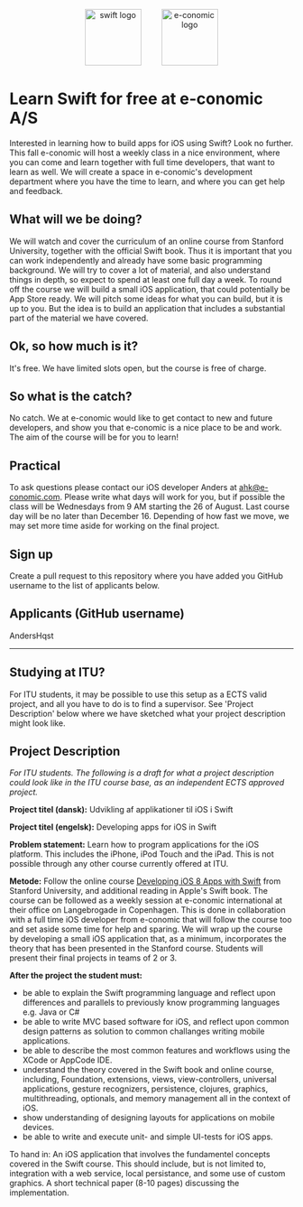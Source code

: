 <!-- ![Swift logo]() -->
<p align="center">
<img width="100" height="100" src="http://eclipsesource.com/blogs/wp-content/uploads/2014/06/Apple_Swift_Logo.png" alt="swift logo">
&nbsp;
&nbsp;
&nbsp;
&nbsp;
<img width="100" height="100" src="http://ordrestyring.dk/wp-content/uploads/2015/05/e-conomic_ny.jpg" alt="e-conomic logo">
</p>

# Learn Swift for free at e-conomic A/S

Interested in learning how to build apps for iOS using Swift?  Look no further. This fall e-conomic will host a weekly class in a nice environment, where you can come and learn together with full time developers, that want to learn as well. We will create a space in e-conomic's development department where you have the time to learn, and where you can get help and feedback.

## What will we be doing? 
We will watch and cover the curriculum of an online course from Stanford University, together with the official Swift book. Thus it is important that you can work independently and already have some basic programming background. We will try to cover a lot of material, and also understand things in depth, so expect to spend at least one full day a week. To round off the course we will build a small iOS application, that could potentially be App Store ready. We will pitch some ideas for what you can build, but it is up to you. But the idea is to build an application that includes a substantial part of the material we have covered.

## Ok, so how much is it?
It's free. We have limited slots open, but the course is free of charge. 

## So what is the catch?
No catch. We at e-conomic would like to get contact to new and future developers, and show you that e-conomic is a nice place to be and work. The aim of the course will be for you to learn!

## Practical
To ask questions please contact our iOS developer Anders at ahk@e-conomic.com. Please write what days will work for you, but if possible the class will be Wednesdays from 9 AM starting the 26 of August. Last course day will be no later than December 16. Depending of how fast we move, we may set more time aside for working on the final project.

## Sign up
Create a pull request to this repository where you have added you GitHub username to the list of applicants below.

## Applicants (GitHub username)
AndersHqst

---

## Studying at ITU?
For ITU students, it may be possible to use this setup as a ECTS valid project, and all you have to do is to find a supervisor. See 'Project Description' below where we have sketched what your project description might look like.

## Project Description

<i>For ITU students. The following is a draft for what a project description could look like in the ITU course base, as an independent ECTS approved project.</i>

<b>Project titel (dansk):</b>   Udvikling af applikationer til iOS i Swift

<b>Project titel (engelsk):</b> Developing apps for iOS in Swift

<b>Problem statement:</b> Learn how to program applications for the iOS platform. This includes the iPhone, iPod Touch and the iPad. This is not possible through any other course currently offered at ITU.

<b>Metode:</b> Follow the online course [Developing iOS 8 Apps with Swift](https://itunes.apple.com/us/course/developing-ios-8-apps-swift/id961180099) from Stanford University, and additional reading in Apple's Swift book. The course can be followed as a weekly session at e-conomic international at their office on Langebrogade in Copenhagen. This is done in collaboration with a full time iOS developer from e-conomic that will follow the course too and set aside some time for help and sparing. We will wrap up the course by developing a small iOS application that, as a minimum, incorporates the theory that has been presented in the Stanford course. Students will present their final projects in teams of 2 or 3.

<b>After the project the student must:</b>

* be able to explain the Swift programming language and reflect upon differences and parallels to previously know programming languages e.g. Java or C#
* be able to write MVC based software for iOS, and reflect upon common design patterns as solution to common challanges writing mobile applications.
* be able to describe the most common features and workflows using the XCode or AppCode IDE.
* understand the theory covered in the Swift book and online course, including, Foundation, extensions, views, view-controllers, universal applications, gesture recognizers, persistence, clojures, graphics, multithreading, optionals, and memory management all in the context of iOS.
* show understanding of designing layouts for applications on mobile devices.
* be able to write and execute unit- and simple UI-tests for iOS apps.

To hand in: An iOS application that involves the fundamentel concepts covered in the Swift course. This should include, but is not limited to, integration with a web service, local persistance, and some use of custom graphics. A short technical paper (8-10 pages) discussing the implementation.
